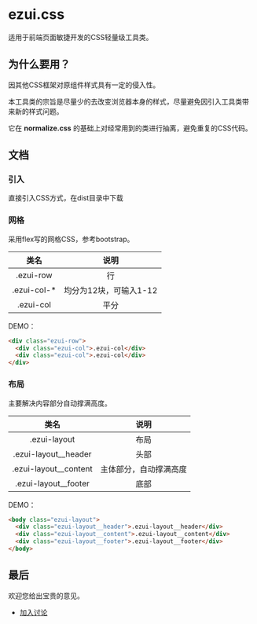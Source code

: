 # ezui.css
适用于前端页面敏捷开发的CSS轻量级工具类。

## 为什么要用？

因其他CSS框架对原组件样式具有一定的侵入性。  

本工具类的宗旨是尽量少的去改变浏览器本身的样式，尽量避免因引入工具类带
来新的样式问题。

它在 **normalize.css** 的基础上对经常用到的类进行抽离，避免重复的CSS代码。

## 文档

### 引入

直接引入CSS方式，在dist目录中下载

### 网格
采用flex写的网格CSS，参考bootstrap。

| 类名        | 说明   |
| :--------:  | :-----:  |
| .ezui-row | 行 |
| .ezui-col-* |   均分为12块，可输入1-12   |
| .ezui-col |    平分    |

DEMO：
```html
<div class="ezui-row">
  <div class="ezui-col">.ezui-col</div>
  <div class="ezui-col">.ezui-col</div>
</div>
```

### 布局
主要解决内容部分自动撑满高度。

| 类名        | 说明   |
| :--------:  | :-----:  |
| .ezui-layout  |  布局  |
| .ezui-layout__header  |  头部  |
| .ezui-layout__content | 主体部分，自动撑满高度  |
| .ezui-layout__footer  |    底部    |

DEMO：
```html
<body class="ezui-layout">
  <div class="ezui-layout__header">.ezui-layout__header</div>
  <div class="ezui-layout__content">.ezui-layout__content</div>
  <div class="ezui-layout__footer">.ezui-layout__footer</div>
</body>
```

## 最后
欢迎您给出宝贵的意见。  
- [加入讨论](https://github.com/colodoo/ezui.css/issues)  